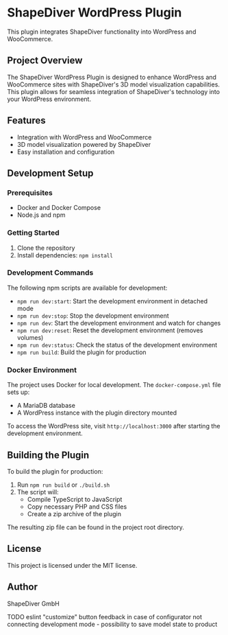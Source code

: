 # ShapeDiver WordPress Plugin

This plugin integrates ShapeDiver functionality into WordPress and WooCommerce.

## Project Overview

The ShapeDiver WordPress Plugin is designed to enhance WordPress and WooCommerce sites with ShapeDiver's 3D model visualization capabilities. This plugin allows for seamless integration of ShapeDiver's technology into your WordPress environment.

## Features

- Integration with WordPress and WooCommerce
- 3D model visualization powered by ShapeDiver
- Easy installation and configuration

## Development Setup

### Prerequisites

- Docker and Docker Compose
- Node.js and npm

### Getting Started

1. Clone the repository
2. Install dependencies: `npm install`

### Development Commands

The following npm scripts are available for development:

- `npm run dev:start`: Start the development environment in detached mode
- `npm run dev:stop`: Stop the development environment
- `npm run dev`: Start the development environment and watch for changes
- `npm run dev:reset`: Reset the development environment (removes volumes)
- `npm run dev:status`: Check the status of the development environment
- `npm run build`: Build the plugin for production

### Docker Environment

The project uses Docker for local development. The `docker-compose.yml` file sets up:

- A MariaDB database
- A WordPress instance with the plugin directory mounted

To access the WordPress site, visit `http://localhost:3000` after starting the development environment.

## Building the Plugin

To build the plugin for production:

1. Run `npm run build` or `./build.sh`
2. The script will:
   - Compile TypeScript to JavaScript
   - Copy necessary PHP and CSS files
   - Create a zip archive of the plugin

The resulting zip file can be found in the project root directory.

## License

This project is licensed under the MIT license.

## Author

ShapeDiver GmbH

TODO
eslint
"customize" button feedback in case of configurator not connecting
development mode - possibility to save model state to product
